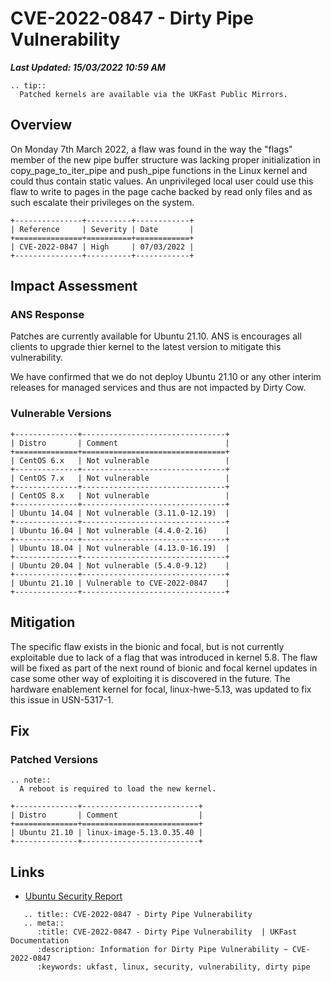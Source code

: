 # CVE-2022-0847 - Dirty Pipe Vulnerability
***Last Updated: 15/03/2022 10:59 AM***

```eval_rst
.. tip::
  Patched kernels are available via the UKFast Public Mirrors.

```

## Overview

On Monday 7th March 2022, a flaw was found in the way the "flags" member of the new pipe buffer structure was lacking proper initialization in copy_page_to_iter_pipe and push_pipe functions in the Linux kernel and could thus contain static values. An unprivileged local user could use this flaw to write to pages in the page cache backed by read only files and as such escalate their privileges on the system.

```eval_rst
+---------------+----------+------------+
| Reference     | Severity | Date       |
+===============+==========+============+
| CVE-2022-0847 | High     | 07/03/2022 |
+---------------+----------+------------+
```

## Impact Assessment

### ANS Response

Patches are currently available for Ubuntu 21.10. ANS is encourages all clients to upgrade thier kernel to the latest version to mitigate this vulnerability.

We have confirmed that we do not deploy Ubuntu 21.10 or any other interim releases for managed services and thus are not impacted by Dirty Cow.

### Vulnerable Versions

```eval_rst
+--------------+--------------------------------+
| Distro       | Comment                        |
+==============+================================+
| CentOS 6.x   | Not vulnerable                 |
+--------------+--------------------------------+
| CentOS 7.x   | Not vulnerable                 |
+--------------+--------------------------------+
| CentOS 8.x   | Not vulnerable                 |
+--------------+--------------------------------+
| Ubuntu 14.04 | Not vulnerable (3.11.0-12.19)  |
+--------------+--------------------------------+
| Ubuntu 16.04 | Not vulnerable (4.4.0-2.16)    |
+--------------+--------------------------------+
| Ubuntu 18.04 | Not vulnerable (4.13.0-16.19)  |
+--------------+--------------------------------+
| Ubuntu 20.04 | Not vulnerable (5.4.0-9.12)    |
+--------------+--------------------------------+
| Ubuntu 21.10 | Vulnerable to CVE-2022-0847    |
+--------------+--------------------------------+
```


## Mitigation

The specific flaw exists in the bionic and focal, but is not currently exploitable due to lack of a flag that was introduced in kernel 5.8. The flaw will be fixed as part of the next round of bionic and focal kernel updates in case some other way of exploiting it is discovered in the future. The hardware enablement kernel for focal, linux-hwe-5.13, was updated to fix this issue in USN-5317-1.

## Fix

### Patched Versions

```eval_rst
.. note::
  A reboot is required to load the new kernel.
```

```eval_rst
+--------------+--------------------------+
| Distro       | Comment                  |
+==============+==========================+
| Ubuntu 21.10 | linux-image-5.13.0.35.40 |
+--------------+--------------------------+
```

## Links

* [Ubuntu Security Report](https://ubuntu.com/security/CVE-2022-0847)

```eval_rst
   .. title:: CVE-2022-0847 - Dirty Pipe Vulnerability
   .. meta::
      :title: CVE-2022-0847 - Dirty Pipe Vulnerability  | UKFast Documentation
      :description: Information for Dirty Pipe Vulnerability ~ CVE-2022-0847
      :keywords: ukfast, linux, security, vulnerability, dirty pipe
```


